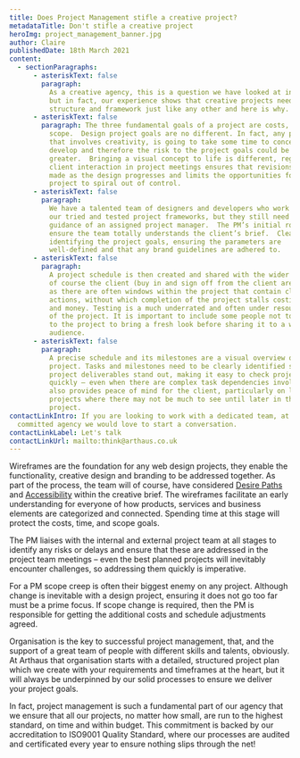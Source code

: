 ```yaml
---
title: Does Project Management stifle a creative project?
metadataTitle: Don't stifle a creative project
heroImg: project_management_banner.jpg
author: Claire
publishedDate: 18th March 2021
content:
  - sectionParagraphs:
      - asteriskText: false
        paragraph:
          As a creative agency, this is a question we have looked at in detail,
          but in fact, our experience shows that creative projects need
          structure and framework just like any other and here is why.
      - asteriskText: false
        paragraph: The three fundamental goals of a project are costs, time, and
          scope.  Design project goals are no different. In fact, any project
          that involves creativity, is going to take some time to conceive and
          develop and therefore the risk to the project goals could be
          greater.  Bringing a visual concept to life is different, regular
          client interaction in project meetings ensures that revisions can be
          made as the design progresses and limits the opportunities for the
          project to spiral out of control.
      - asteriskText: false
        paragraph:
          We have a talented team of designers and developers who work within
          our tried and tested project frameworks, but they still need the
          guidance of an assigned project manager.  The PM’s initial role is to
          ensure the team totally understands the client’s brief.  Clearly
          identifying the project goals, ensuring the parameters are
          well-defined and that any brand guidelines are adhered to.
      - asteriskText: false
        paragraph:
          A project schedule is then created and shared with the wider team and
          of course the client (buy in and sign off from the client are crucial)
          as there are often windows within the project that contain client
          actions, without which completion of the project stalls costing time
          and money. Testing is a much underrated and often under resourced part
          of the project. It is important to include some people not too close
          to the project to bring a fresh look before sharing it to a wider
          audience.
      - asteriskText: false
        paragraph:
          A precise schedule and its milestones are a visual overview of the
          project. Tasks and milestones need to be clearly identified so that
          project deliverables stand out, making it easy to check project status
          quickly – even when there are complex task dependencies involved. This
          also provides peace of mind for the client, particularly on larger
          projects where there may not be much to see until later in the
          project.
contactLinkIntro: If you are looking to work with a dedicated team, at a
  committed agency we would love to start a conversation.
contactLinkLabel: Let's talk
contactLinkUrl: mailto:think@arthaus.co.uk
---
```


Wireframes are the foundation for any web design projects, they enable the functionality, creative design and branding to be addressed together. As part of the process, the team will of course, have considered [Desire Paths](https://blog.arthaus.co.uk/why-%E2%80%98desire-paths%E2%80%99-are-defining-digital-design/) and [Accessibility](https://blog.arthaus.co.uk/unlock-new-market-potential-with-accessibility/) within the creative brief. The wireframes facilitate an early understanding for everyone of how products, services and business elements are categorized and connected. Spending time at this stage will protect the costs, time, and scope goals.

The PM liaises with the internal and external project team at all stages to identify any risks or delays and ensure that these are addressed in the project team meetings – even the best planned projects will inevitably encounter challenges, so addressing them quickly is imperative.

For a PM scope creep is often their biggest enemy on any project. Although change is inevitable with a design project, ensuring it does not go too far must be a prime focus. If scope change is required, then the PM is responsible for getting the additional costs and schedule adjustments agreed.

Organisation is the key to successful project management, that, and the support of a great team of people with different skills and talents, obviously. At Arthaus that organisation starts with a detailed, structured project plan which we create with your requirements and timeframes at the heart, but it will always be underpinned by our solid processes to ensure we deliver your project goals.

In fact, project management is such a fundamental part of our agency that we ensure that all our projects, no matter how small, are run to the highest standard, on time and within budget. This commitment is backed by our accreditation to ISO9001 Quality Standard, where our processes are audited and certificated every year to ensure nothing slips through the net!
